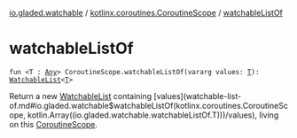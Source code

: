 [io.gladed.watchable](../index.md) / [kotlinx.coroutines.CoroutineScope](index.md) / [watchableListOf](./watchable-list-of.md)

# watchableListOf

`fun <T : `[`Any`](https://kotlinlang.org/api/latest/jvm/stdlib/kotlin/-any/index.html)`> CoroutineScope.watchableListOf(vararg values: `[`T`](watchable-list-of.md#T)`): `[`WatchableList`](../-watchable-list/index.md)`<`[`T`](watchable-list-of.md#T)`>`

Return a new [WatchableList](../-watchable-list/index.md) containing [values](watchable-list-of.md#io.gladed.watchable$watchableListOf(kotlinx.coroutines.CoroutineScope, kotlin.Array((io.gladed.watchable.watchableListOf.T)))/values), living on this [CoroutineScope](#).

